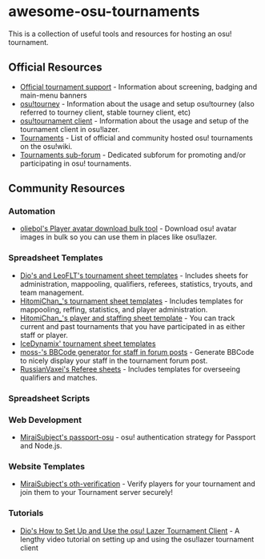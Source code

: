 # awesome-osu-tournaments

This is a collection of useful tools and resources for hosting an osu! tournament. 

## Official Resources

- [Official tournament support](https://osu.ppy.sh/wiki/en/Tournaments/Official_support) - Information about screening, badging and main-menu banners
- [osu!tourney](https://osu.ppy.sh/wiki/en/osu%21_tournament_client/osu%21tourney) - Information about the usage and setup osu!tourney (also referred to tourney client, stable tourney client, etc)
- [osu!tournament client](https://osu.ppy.sh/wiki/en/osu%21_tournament_client) - Information about the usage and setup of the tournament client in osu!lazer.
- [Tournaments](https://osu.ppy.sh/wiki/en/Tournaments) - List of official and community hosted osu! tournaments on the osu!wiki.
- [Tournaments sub-forum](https://osu.ppy.sh/community/forums/55) - Dedicated subforum for promoting and/or participating in osu! tournaments.

## Community Resources

### Automation

- [oliebol's Player avatar download bulk tool](https://git.omkserver.nl/omkelderman/player-avatar-download-bulk-tool) - Download osu! avatar images in bulk so you can use them in places like osu!lazer.

### Spreadsheet Templates

- [Dio's and LeoFLT's tournament sheet templates](https://drive.google.com/drive/folders/1uB5uPs5__RcmuP0aHaUkUGHqeIUuObU7) - Includes sheets for administration, mappooling, qualifiers, referees, statistics, tryouts, and team management.
- [HitomiChan_'s tournament sheet templates](https://drive.google.com/drive/folders/1o20TAh-EAKkd3X4RBFrcLVwunKd4yZCV) - Includes templates for mappooling, reffing, statistics, and player administration.
- [HitomiChan_'s player and staffing sheet template](https://docs.google.com/spreadsheets/d/1Ogu0Lw2JGR-WxuJav7IJd6hWAHOc0roaluCX1ROfplE/) - You can track current and past tournaments that you have participated in as either staff or player.
- [IceDynamix' tournament sheet templates](https://drive.google.com/drive/folders/1sIGjDR9_h-M8RgiJ5Nobml5DBdsulCWF)
- [moss-'s BBCode generator for staff in forum posts](https://docs.google.com/spreadsheets/d/1yzsZFUrztemymny0E8RSIsYAnBz2nM2DojC-Gz-kWE8/) - Generate BBCode to nicely display your staff in the tournament forum post.
- [RussianVaxei's Referee sheets](https://drive.google.com/drive/folders/1sYTvq80pB1AESD-e_w6G-lrT02uzLO9O) - Includes templates for overseeing qualifiers and matches. 

### Spreadsheet Scripts

### Web Development
- [MiraiSubject's passport-osu](https://github.com/MiraiSubject/passport-osu) - osu! authentication strategy for Passport and Node.js.

### Website Templates
- [MiraiSubject's oth-verification](https://github.com/MiraiSubject/oth-verification) - Verify players for your tournament and join them to your Tournament server securely!

### Tutorials

- [Dio's How to Set Up and Use the osu! Lazer Tournament Client](https://youtu.be/l_nFynsxKRs) - A lengthy video tutorial on setting up and using the osu!lazer tournament client
